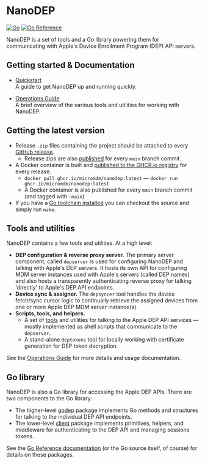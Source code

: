 # NanoDEP

[![Go](https://github.com/micromdm/nanodep/workflows/Go/badge.svg)](https://github.com/micromdm/nanodep/actions) [![Go Reference](https://pkg.go.dev/badge/github.com/micromdm/nanodep.svg)](https://pkg.go.dev/github.com/micromdm/nanodep)

NanoDEP is a set of tools and a Go library powering them for communicating with Apple's Device Enrollment Program (DEP) API servers.

## Getting started & Documentation

- [Quickstart](docs/quickstart.md)  
A guide to get NanoDEP up and running quickly.

- [Operations Guide](docs/operations-guide.md)  
A brief overview of the various tools and utilities for working with NanoDEP.

## Getting the latest version

* Release `.zip` files containing the project should be attached to every [GitHub release](https://github.com/micromdm/nanodep/releases).
  * Release zips are also [published](https://github.com/micromdm/nanodep/actions) for every `main` branch commit.
* A Docker container is built and [published to the GHCR.io registry](http://ghcr.io/micromdm/nanodep) for every release.
  * `docker pull ghcr.io/micromdm/nanodep:latest` — `docker run ghcr.io/micromdm/nanodep:latest`
  * A Docker container is also published for every `main` branch commit (and tagged with `:main`)
* If you have a [Go toolchain installed](https://go.dev/doc/install) you can checkout the source and simply run `make`.

## Tools and utilities

NanoDEP contains a few tools and utilities. At a high level:

- **DEP configuration & reverse proxy server.** The primary server component, called `depserver` is used for configuring NanoDEP and talking with Apple's DEP servers. It hosts its own API for configuring MDM server instances used with Apple's servers (called DEP names) and also hosts a transparently authenticating reverse proxy for talking 'directly' to Apple's DEP API endpoints.
- **Device sync & assigner.** The `depsyncer` tool handles the device fetch/sync cursor logic to continually retrieve the assigned devices from one or more Apple DEP MDM server instance(s).
- **Scripts, tools, and helpers.**
  - A set of [tools](tools) and utilities for talking to the Apple DEP API services — mostly implemented as shell scripts that communicate to the `depserver`.
  - A stand-alone `deptokens` tool for locally working with certificate generation for DEP token decryption.

See the [Operations Guide](docs/operations-guide.md) for more details and usage documentation.

## Go library

NanoDEP is also a Go library for accessing the Apple DEP APIs. There are two components to the Go library:

* The higher-level [godep](https://pkg.go.dev/github.com/micromdm/nanodep/godep) package implements Go methods and structures for talking to the individual DEP API endpoints.
* The lower-level [client](https://pkg.go.dev/github.com/micromdm/nanodep/client) package implements primitives, helpers, and middleware for authenticating to the DEP API and managing sessions tokens.

See the [Go Reference documentation](https://pkg.go.dev/github.com/micromdm/nanodep) (or the Go source itself, of course) for details on these packages.
